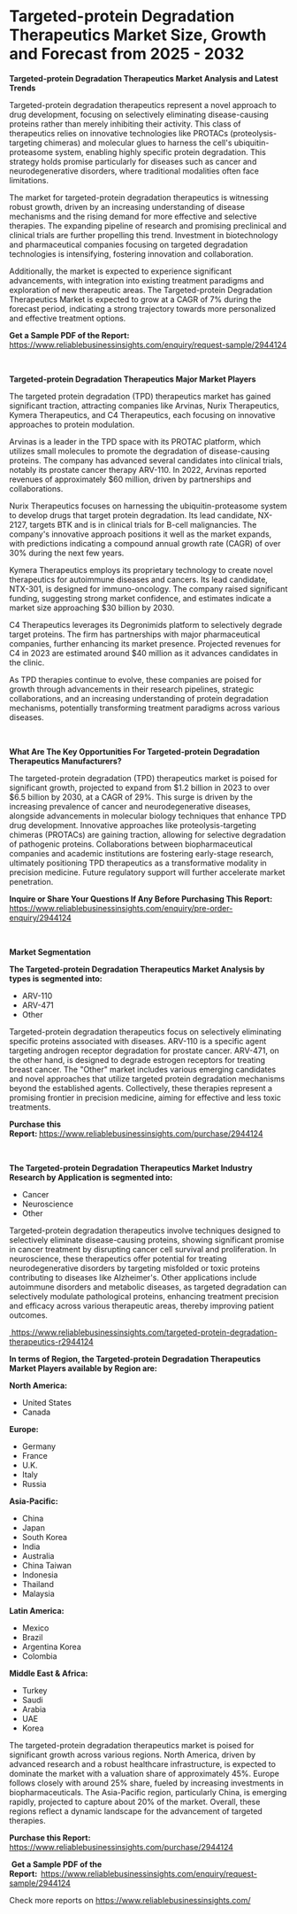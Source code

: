 <p><h1>Targeted-protein Degradation Therapeutics Market Size, Growth and Forecast from 2025 - 2032</h1></p><p><strong>Targeted-protein Degradation Therapeutics Market Analysis and Latest Trends</strong></p>
<p><p>Targeted-protein degradation therapeutics represent a novel approach to drug development, focusing on selectively eliminating disease-causing proteins rather than merely inhibiting their activity. This class of therapeutics relies on innovative technologies like PROTACs (proteolysis-targeting chimeras) and molecular glues to harness the cell's ubiquitin-proteasome system, enabling highly specific protein degradation. This strategy holds promise particularly for diseases such as cancer and neurodegenerative disorders, where traditional modalities often face limitations.</p><p>The market for targeted-protein degradation therapeutics is witnessing robust growth, driven by an increasing understanding of disease mechanisms and the rising demand for more effective and selective therapies. The expanding pipeline of research and promising preclinical and clinical trials are further propelling this trend. Investment in biotechnology and pharmaceutical companies focusing on targeted degradation technologies is intensifying, fostering innovation and collaboration.</p><p>Additionally, the market is expected to experience significant advancements, with integration into existing treatment paradigms and exploration of new therapeutic areas. The Targeted-protein Degradation Therapeutics Market is expected to grow at a CAGR of 7% during the forecast period, indicating a strong trajectory towards more personalized and effective treatment options.</p></p>
<p><strong>Get a Sample PDF of the Report:&nbsp;</strong> <a href="https://www.reliablebusinessinsights.com/enquiry/request-sample/2944124?utm_campaign=2757&utm_medium=2&utm_source=Github&utm_content=ia&utm_term=15032025&utm_id=targeted-protein-degradation-therapeutics">https://www.reliablebusinessinsights.com/enquiry/request-sample/2944124</a></p>
<p>&nbsp;</p>
<p><strong>Targeted-protein Degradation Therapeutics Major Market Players</strong></p>
<p><p>The targeted protein degradation (TPD) therapeutics market has gained significant traction, attracting companies like Arvinas, Nurix Therapeutics, Kymera Therapeutics, and C4 Therapeutics, each focusing on innovative approaches to protein modulation. </p><p>Arvinas is a leader in the TPD space with its PROTAC platform, which utilizes small molecules to promote the degradation of disease-causing proteins. The company has advanced several candidates into clinical trials, notably its prostate cancer therapy ARV-110. In 2022, Arvinas reported revenues of approximately $60 million, driven by partnerships and collaborations.</p><p>Nurix Therapeutics focuses on harnessing the ubiquitin-proteasome system to develop drugs that target protein degradation. Its lead candidate, NX-2127, targets BTK and is in clinical trials for B-cell malignancies. The company's innovative approach positions it well as the market expands, with predictions indicating a compound annual growth rate (CAGR) of over 30% during the next few years.</p><p>Kymera Therapeutics employs its proprietary technology to create novel therapeutics for autoimmune diseases and cancers. Its lead candidate, NTX-301, is designed for immuno-oncology. The company raised significant funding, suggesting strong market confidence, and estimates indicate a market size approaching $30 billion by 2030.</p><p>C4 Therapeutics leverages its Degronimids platform to selectively degrade target proteins. The firm has partnerships with major pharmaceutical companies, further enhancing its market presence. Projected revenues for C4 in 2023 are estimated around $40 million as it advances candidates in the clinic.</p><p>As TPD therapies continue to evolve, these companies are poised for growth through advancements in their research pipelines, strategic collaborations, and an increasing understanding of protein degradation mechanisms, potentially transforming treatment paradigms across various diseases.</p></p>
<p>&nbsp;</p>
<p><strong>What Are The Key Opportunities For Targeted-protein Degradation Therapeutics Manufacturers?</strong></p>
<p><p>The targeted-protein degradation (TPD) therapeutics market is poised for significant growth, projected to expand from $1.2 billion in 2023 to over $6.5 billion by 2030, at a CAGR of 29%. This surge is driven by the increasing prevalence of cancer and neurodegenerative diseases, alongside advancements in molecular biology techniques that enhance TPD drug development. Innovative approaches like proteolysis-targeting chimeras (PROTACs) are gaining traction, allowing for selective degradation of pathogenic proteins. Collaborations between biopharmaceutical companies and academic institutions are fostering early-stage research, ultimately positioning TPD therapeutics as a transformative modality in precision medicine. Future regulatory support will further accelerate market penetration.</p></p>
<p><strong>Inquire or Share Your Questions If Any Before Purchasing This Report:</strong> <a href="https://www.reliablebusinessinsights.com/enquiry/pre-order-enquiry/2944124?utm_campaign=2757&utm_medium=2&utm_source=Github&utm_content=ia&utm_term=15032025&utm_id=targeted-protein-degradation-therapeutics">https://www.reliablebusinessinsights.com/enquiry/pre-order-enquiry/2944124</a></p>
<p>&nbsp;</p>
<p><strong>Market Segmentation</strong></p>
<p><strong>The Targeted-protein Degradation Therapeutics Market Analysis by types is segmented into:</strong></p>
<p><ul><li>ARV-110</li><li>ARV-471</li><li>Other</li></ul></p>
<p><p>Targeted-protein degradation therapeutics focus on selectively eliminating specific proteins associated with diseases. ARV-110 is a specific agent targeting androgen receptor degradation for prostate cancer. ARV-471, on the other hand, is designed to degrade estrogen receptors for treating breast cancer. The "Other" market includes various emerging candidates and novel approaches that utilize targeted protein degradation mechanisms beyond the established agents. Collectively, these therapies represent a promising frontier in precision medicine, aiming for effective and less toxic treatments.</p></p>
<p><strong>Purchase this Report:&nbsp;</strong><a href="https://www.reliablebusinessinsights.com/purchase/2944124?utm_campaign=2757&utm_medium=2&utm_source=Github&utm_content=ia&utm_term=15032025&utm_id=targeted-protein-degradation-therapeutics">https://www.reliablebusinessinsights.com/purchase/2944124</a></p>
<p>&nbsp;</p>
<p><strong>The Targeted-protein Degradation Therapeutics Market Industry Research by Application is segmented into:</strong></p>
<p><ul><li>Cancer</li><li>Neuroscience</li><li>Other</li></ul></p>
<p><p>Targeted-protein degradation therapeutics involve techniques designed to selectively eliminate disease-causing proteins, showing significant promise in cancer treatment by disrupting cancer cell survival and proliferation. In neuroscience, these therapeutics offer potential for treating neurodegenerative disorders by targeting misfolded or toxic proteins contributing to diseases like Alzheimer's. Other applications include autoimmune disorders and metabolic diseases, as targeted degradation can selectively modulate pathological proteins, enhancing treatment precision and efficacy across various therapeutic areas, thereby improving patient outcomes.</p></p>
<p><a href="https://www.reliablebusinessinsights.com/targeted-protein-degradation-therapeutics-r2944124?utm_campaign=2757&utm_medium=2&utm_source=Github&utm_content=ia&utm_term=15032025&utm_id=targeted-protein-degradation-therapeutics">&nbsp;https://www.reliablebusinessinsights.com/targeted-protein-degradation-therapeutics-r2944124</a></p>
<p><strong>In terms of Region, the Targeted-protein Degradation Therapeutics Market Players available by Region are:</strong></p>
<p>
    <p> <strong> North America: </strong>
        <ul>
            <li>United States</li>
            <li>Canada</li>
        </ul>
        </p> 
    <p> <strong> Europe: </strong>
        <ul>
            <li>Germany</li>
            <li>France</li>
            <li>U.K.</li>
            <li>Italy</li>
            <li>Russia</li>
        </ul>
        </p> 
    <p> <strong> Asia-Pacific: </strong>
        <ul>
            <li>China</li>
            <li>Japan</li>
            <li>South Korea</li>
            <li>India</li>
            <li>Australia</li>
            <li>China Taiwan</li>
            <li>Indonesia</li>
            <li>Thailand</li>
            <li>Malaysia</li>
        </ul>
        </p> 
    <p> <strong> Latin America: </strong>
        <ul>
            <li>Mexico</li>
            <li>Brazil</li>
            <li>Argentina Korea</li>
            <li>Colombia</li>
        </ul>
        </p> 
    <p> <strong> Middle East & Africa: </strong>
        <ul>
            <li>Turkey</li>
            <li>Saudi</li>
            <li>Arabia</li>
            <li>UAE</li>
            <li>Korea</li>
        </ul>
    </p>
    </p>
<p><p>The targeted-protein degradation therapeutics market is poised for significant growth across various regions. North America, driven by advanced research and a robust healthcare infrastructure, is expected to dominate the market with a valuation share of approximately 45%. Europe follows closely with around 25% share, fueled by increasing investments in biopharmaceuticals. The Asia-Pacific region, particularly China, is emerging rapidly, projected to capture about 20% of the market. Overall, these regions reflect a dynamic landscape for the advancement of targeted therapies.</p></p>
<p><strong>Purchase this Report: </strong><a href="https://www.reliablebusinessinsights.com/purchase/2944124?utm_campaign=2757&utm_medium=2&utm_source=Github&utm_content=ia&utm_term=15032025&utm_id=targeted-protein-degradation-therapeutics">https://www.reliablebusinessinsights.com/purchase/2944124</a></p>
<p>&nbsp;<strong>Get a Sample PDF of the Report:&nbsp;&nbsp;</strong><a href="https://www.reliablebusinessinsights.com/enquiry/request-sample/2944124?utm_campaign=2757&utm_medium=2&utm_source=Github&utm_content=ia&utm_term=15032025&utm_id=targeted-protein-degradation-therapeutics">https://www.reliablebusinessinsights.com/enquiry/request-sample/2944124</a></p>
<p><strong></strong></p>
<p>Check more reports on <a href="https://www.reliablebusinessinsights.com/?utm_campaign=2757&utm_medium=2&utm_source=Github&utm_content=ia&utm_term=15032025&utm_id=targeted-protein-degradation-therapeutics">https://www.reliablebusinessinsights.com/</a></p>